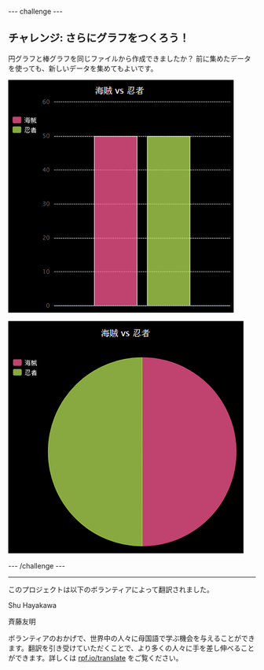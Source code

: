 --- challenge ---

## チャレンジ: さらにグラフをつくろう！

円グラフと棒グラフを同じファイルから作成できましたか？ 前に集めたデータを使っても、新しいデータを集めてもよいです。

![スクリーンショット](images/pets-pn-bar.png)

![スクリーンショット](images/pets-pn.png)

--- /challenge ---


***
このプロジェクトは以下のボランティアによって翻訳されました。

Shu Hayakawa 

斉藤友明

ボランティアのおかげで、世界中の人々に母国語で学ぶ機会を与えることができます。翻訳を引き受けていただくことで、より多くの人々に手を差し伸べることができます。詳しくは [rpf.io/translate](https://rpf.io/translate) をご覧ください。